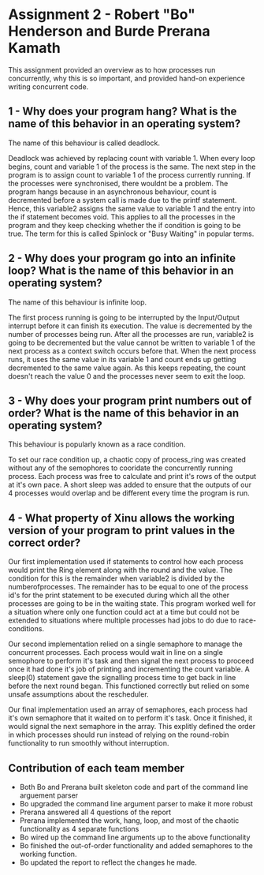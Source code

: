 # Assignment 2 - Robert "Bo" Henderson and Burde Prerana Kamath

This assignment provided an overview as to how processes run concurrently, why this is so important, and provided hand-on experience writing concurrent code.

## 1 - Why does your program hang? What is the name of this behavior in an operating system? 

The name of this behaviour is called deadlock. 

Deadlock was achieved by replacing count with variable 1. When every loop begins, count and variable 1 of the process is the same. The next step in the program is to assign count to variable 1 of the process currently running. If the processes were synchronised, there wouldnt be a problem. The program hangs because in an asynchronous behaviour, count is decremented before a system call is made due to the printf statement. Hence, this variable2 assigns the same value to variable 1 and the entry into the if statement becomes void. This applies to all the processes in the program and they keep checking whether the if condition is going to be true. The term for this is called Spinlock or "Busy Waiting" in popular terms. 

## 2 - Why does your program go into an infinite loop? What is the name of this behavior in an operating system?

The name of this behaviour is infinite loop.

The first process running is going to be interrupted by the Input/Output interrupt before it can finish its execution. The value is decremented by the number of processes being run. After all the processes are run, variable2 is going to be decremented but the value cannot be written to variable 1 of the next process as a context switch occurs before that. When the next process runs, it uses the same value in its variable 1 and count ends up getting decremented to the same value again. As this keeps repeating, the count doesn't reach the value 0 and the processes never seem to exit the loop.

## 3 - Why does your program print numbers out of order? What is the name of this behavior in an operating system?

This behaviour is popularly known as a race condition.

To set our race condition up, a chaotic copy of process_ring was created without any of the semophores to cooridate the concurrently running process. Each process was free to calculate and print it's rows of the output at it's own pace. A short sleep was added to ensure that the outputs of our 4 processes would overlap and be different every time the program is run.

## 4 - What property of Xinu allows the working version of your program to print values in the correct order?

Our first implementation used if statements to control how each process would print the Ring element along with the round and the value. The condition for this is the remainder when variable2 is divided by the numberofprocesses. The remainder has to be equal to one of the process id's for the print statement to be executed during which all the other processes are going to be in the waiting state. This program worked well for a situation where only one function could act at a time but could not be extended to situations where multiple processes had jobs to do due to race-conditions.

Our second implementation relied on a single semaphore to manage the concurrent processes. Each process would wait in line on a single semophore to perform it's task and then signal the next process to proceed once it had done it's job of printing and incrementing the count variable. A sleep(0) statement gave the signalling process time to get back in line before the next round began. This functioned correctly but relied on some unsafe assumptions about the rescheduler.

Our final implementation used an array of semaphores, each process had it's own semaphore that it waited on to perform it's task. Once it finished, it would signal the next semaphore in the array. This explitly defined the order in which processes should run instead of relying on the round-robin functionality to run smoothly without interruption.

## Contribution of each team member

 - Both Bo and Prerana built skeleton code and part of the command line arguement parser
 - Bo upgraded the command line argument parser to make it more robust
 - Prerana answered all 4 questions of the report
 - Prerana implemented the work, hang, loop, and most of the chaotic functionality as 4 separate functions
 - Bo wired up the command line arguments up to the above functionality
 - Bo finished the out-of-order functionality and added semaphores to the working function.
 - Bo updated the report to reflect the changes he made.
